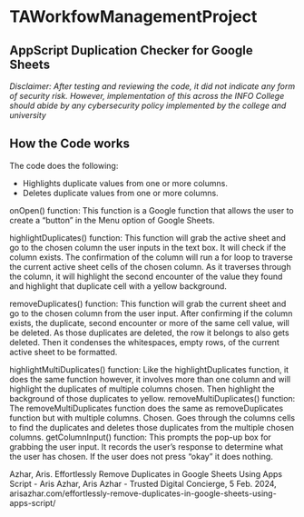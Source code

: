 # TAWorkfowManagementProject
## AppScript Duplication Checker for Google Sheets

*Disclaimer: After testing and reviewing the code, it did not indicate any form of security risk. However, implementation of this across the INFO College should abide by any cybersecurity policy implemented by the college and university*
 
## How the Code works
The code does the following:
- Highlights duplicate values from one or more columns.
- Deletes duplicate values from one or more columns.
 
onOpen() function:
This function is a Google function that allows the user to create a “button” in the Menu option of Google Sheets.
 
highlightDuplicates() function:
This function will grab the active sheet and go to the chosen column the user inputs in the text box. It will check if the column exists. The confirmation of the column will run a for loop to traverse the current active sheet cells of the chosen column. As it traverses through the column, it will highlight the second encounter of the value they found and highlight that duplicate cell with a yellow background.
 
removeDuplicates() function:
This function will grab the current sheet and go to the chosen column from the user input. After confirming if the column exists, the duplicate, second encounter or more of the same cell value, will be deleted. As those duplicates are deleted, the row it belongs to also gets deleted. Then it condenses the whitespaces, empty rows, of the current active sheet to be formatted.
 
highlightMultiDuplicates() function:
Like the highlightDuplicates function, it does the same function however, it involves more than one column and will highlight the duplicates of multiple columns chosen. Then highlight the background of those duplicates to yellow.
removeMultiDuplicates() function:
The removeMultiDuplicates function does the same as removeDuplicates function but with multiple columns. Chosen. Goes through the columns cells to find the duplicates and deletes those duplicates from the multiple chosen columns.
getColumnInput() function:
This prompts the pop-up box for grabbing the user input. It records the user’s response to determine what the user has chosen. If the user does not press “okay” it does nothing.


Azhar, Aris. Effortlessly Remove Duplicates in Google Sheets Using Apps Script - Aris Azhar, Aris Azhar - Trusted Digital Concierge, 5 Feb. 2024, arisazhar.com/effortlessly-remove-duplicates-in-google-sheets-using-apps-script/
